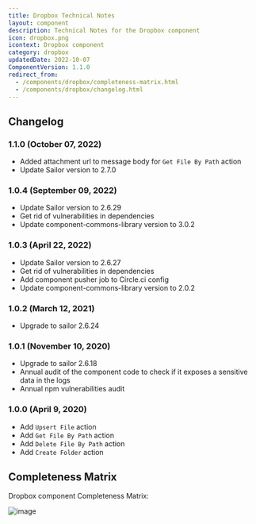 ```yaml
---
title: Dropbox Technical Notes
layout: component
description: Technical Notes for the Dropbox component
icon: dropbox.png
icontext: Dropbox component
category: dropbox
updatedDate: 2022-10-07
ComponentVersion: 1.1.0
redirect_from:
  - /components/dropbox/completeness-matrix.html
  - /components/dropbox/changelog.html
---
```


## Changelog

### 1.1.0 (October 07, 2022)

* Added attachment url to message body for `Get File By Path` action
* Update Sailor version to 2.7.0

### 1.0.4 (September 09, 2022)

* Update Sailor version to 2.6.29
* Get rid of vulnerabilities in dependencies
* Update component-commons-library version to 3.0.2

### 1.0.3 (April 22, 2022)

* Update Sailor version to 2.6.27
* Get rid of vulnerabilities in dependencies
* Add component pusher job to Circle.ci config
* Update component-commons-library version to 2.0.2

### 1.0.2 (March 12, 2021)

* Upgrade to sailor 2.6.24

### 1.0.1 (November 10, 2020)

* Upgrade to sailor 2.6.18
* Annual audit of the component code to check if it exposes a sensitive data in the logs
* Annual npm vulnerabilities audit

### 1.0.0 (April 9, 2020)

* Add `Upsert File` action
* Add `Get File By Path` action
* Add `Delete File By Path` action
* Add `Create Folder` action

## Completeness Matrix

Dropbox component Completeness Matrix:

![image](https://user-images.githubusercontent.com/16806832/78768387-87e0d180-7994-11ea-8808-6fdff76930b7.png)
